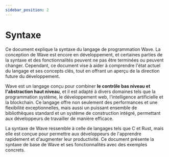 ```yaml
---
sidebar_position: 2
---
```


# Syntaxe

Ce document explique la syntaxe du langage de programmation Wave. La conception de Wave est encore en développement, et certaines parties de la syntaxe et des fonctionnalités peuvent ne pas être terminées ou peuvent changer.
Cependant, ce document vise à aider à comprendre l'état actuel du langage et ses concepts clés, tout en offrant un aperçu de la direction future du développement.

Wave est un langage conçu pour combiner **le contrôle bas niveau et l'abstraction haut niveau**, et il est adapté à divers domaines tels que la programmation système, le développement web, l'intelligence artificielle et la blockchain.
Ce langage offre non seulement des performances et une flexibilité exceptionnelles, mais aussi un puissant ensemble de bibliothèques standard et un système de construction intégré, permettant aux développeurs de travailler de manière efficace.

La syntaxe de Wave ressemble à celle de langages tels que C et Rust, mais elle est conçue pour permettre aux développeurs de l'apprendre rapidement et d'augmenter leur productivité.
Ce document présente la syntaxe de base de Wave et ses fonctionnalités avec des exemples concrets.